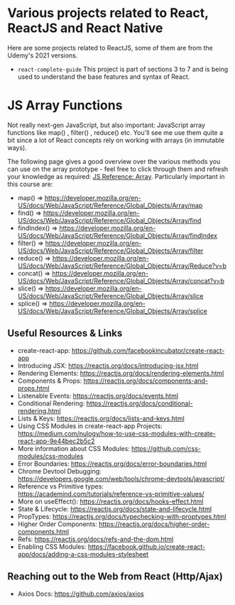 # Various projects related to React, ReactJS and React Native

Here are some projects related to ReactJS, some of them are from the Udemy's 2021 versions.

* `react-complete-guide` This project is part of sections 3 to 7 and is being used to understand the base features and syntax of React.

# JS Array Functions

Not really next-gen JavaScript, but also important: JavaScript array functions like map() , filter() , reduce()  etc. You'll see me use them quite a bit since a lot of React concepts rely on working with arrays (in immutable ways).

The following page gives a good overview over the various methods you can use on the array prototype - feel free to click through them and refresh your knowledge as required: [JS Reference: Array](https://developer.mozilla.org/en-US/docs/Web/JavaScript/Reference/Global_Objects/Array). Particularly important in this course are:
- map()  => https://developer.mozilla.org/en-US/docs/Web/JavaScript/Reference/Global_Objects/Array/map
- find()  => https://developer.mozilla.org/en-US/docs/Web/JavaScript/Reference/Global_Objects/Array/find
- findIndex()  => https://developer.mozilla.org/en-US/docs/Web/JavaScript/Reference/Global_Objects/Array/findIndex
- filter()  => https://developer.mozilla.org/en-US/docs/Web/JavaScript/Reference/Global_Objects/Array/filter
- reduce()  => https://developer.mozilla.org/en-US/docs/Web/JavaScript/Reference/Global_Objects/Array/Reduce?v=b
- concat()  => https://developer.mozilla.org/en-US/docs/Web/JavaScript/Reference/Global_Objects/Array/concat?v=b
- slice()  => https://developer.mozilla.org/en-US/docs/Web/JavaScript/Reference/Global_Objects/Array/slice
- splice()  => https://developer.mozilla.org/en-US/docs/Web/JavaScript/Reference/Global_Objects/Array/splice

## Useful Resources & Links

- create-react-app: https://github.com/facebookincubator/create-react-app
- Introducing JSX: https://reactjs.org/docs/introducing-jsx.html
- Rendering Elements: https://reactjs.org/docs/rendering-elements.html
- Components & Props: https://reactjs.org/docs/components-and-props.html
- Listenable Events: https://reactjs.org/docs/events.html
- Conditional Rendering: https://reactjs.org/docs/conditional-rendering.html
- Lists & Keys: https://reactjs.org/docs/lists-and-keys.html
- Using CSS Modules in create-react-app Projects: https://medium.com/nulogy/how-to-use-css-modules-with-create-react-app-9e44bec2b5c2
- More information about CSS Modules: https://github.com/css-modules/css-modules
- Error Boundaries: https://reactjs.org/docs/error-boundaries.html
- Chrome Devtool Debugging: https://developers.google.com/web/tools/chrome-devtools/javascript/
- Reference vs Primitive types: https://academind.com/tutorials/reference-vs-primitive-values/
- More on useEffect(): https://reactjs.org/docs/hooks-effect.html
- State & Lifecycle: https://reactjs.org/docs/state-and-lifecycle.html
- PropTypes: https://reactjs.org/docs/typechecking-with-proptypes.html
- Higher Order Components: https://reactjs.org/docs/higher-order-components.html
- Refs: https://reactjs.org/docs/refs-and-the-dom.html
- Enabling CSS Modules: https://facebook.github.io/create-react-app/docs/adding-a-css-modules-stylesheet

## Reaching out to the Web from React (Http/Ajax)

- Axios Docs: https://github.com/axios/axios
